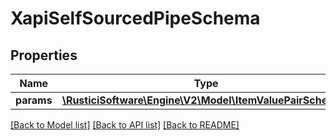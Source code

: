 # XapiSelfSourcedPipeSchema

## Properties
Name | Type | Description | Notes
------------ | ------------- | ------------- | -------------
**params** | [**\RusticiSoftware\Engine\V2\Model\ItemValuePairSchema[]**](ItemValuePairSchema.md) |  | [optional] 

[[Back to Model list]](../README.md#documentation-for-models) [[Back to API list]](../README.md#documentation-for-api-endpoints) [[Back to README]](../README.md)



